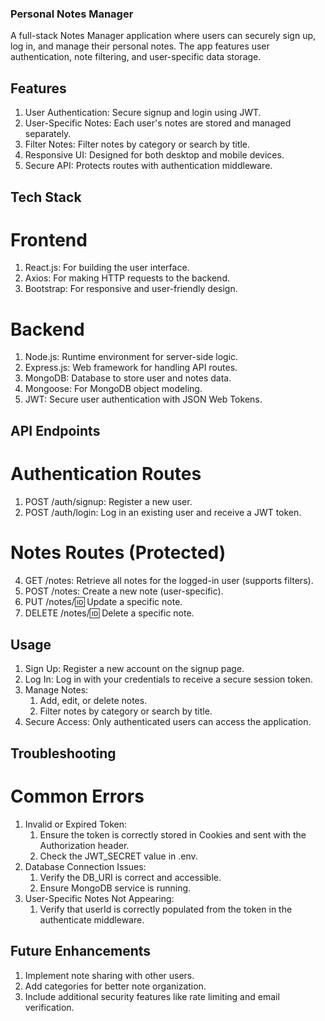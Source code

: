 ### Personal Notes Manager
A full-stack Notes Manager application where users can securely sign up, log in, and manage their personal notes. The app features user authentication, note filtering, and user-specific data storage.

## Features

1. User Authentication: Secure signup and login using JWT.
2. User-Specific Notes: Each user's notes are stored and managed separately.
3. Filter Notes: Filter notes by category or search by title.
4. Responsive UI: Designed for both desktop and mobile devices.
5. Secure API: Protects routes with authentication middleware.

## Tech Stack
# Frontend

1. React.js: For building the user interface.
2. Axios: For making HTTP requests to the backend.
3. Bootstrap: For responsive and user-friendly design.

# Backend

1. Node.js: Runtime environment for server-side logic.
2. Express.js: Web framework for handling API routes.
3. MongoDB: Database to store user and notes data.
4. Mongoose: For MongoDB object modeling.
5. JWT: Secure user authentication with JSON Web Tokens.

## API Endpoints
# Authentication Routes

1. POST /auth/signup: Register a new user.
2. POST /auth/login: Log in an existing user and receive a JWT token.

# Notes Routes (Protected)
4. GET /notes: Retrieve all notes for the logged-in user (supports filters).
5. POST /notes: Create a new note (user-specific).
6. PUT /notes/:id: Update a specific note.
7. DELETE /notes/:id: Delete a specific note.

## Usage

1. Sign Up: Register a new account on the signup page.
2. Log In: Log in with your credentials to receive a secure session token.
3. Manage Notes:
    1. Add, edit, or delete notes.
    2. Filter notes by category or search by title.
4. Secure Access: Only authenticated users can access the application.

## Troubleshooting
# Common Errors

1. Invalid or Expired Token:
    1. Ensure the token is correctly stored in Cookies and sent with the Authorization header. 
    2. Check the JWT_SECRET value in .env.
2. Database Connection Issues:
    1. Verify the DB_URI is correct and accessible.
    2. Ensure MongoDB service is running.
3. User-Specific Notes Not Appearing:
    1. Verify that userId is correctly populated from the token in the authenticate middleware.

## Future Enhancements
1. Implement note sharing with other users.
2. Add categories for better note organization.
3. Include additional security features like rate limiting and email verification.